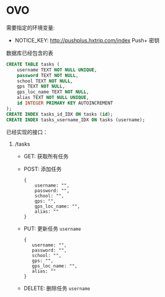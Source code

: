 # OVO

需要指定的环境变量:

- NOTICE_KEY: http://pushplus.hxtrip.com/index Push+ 密钥

数据库已经包含的表

```sql
CREATE TABLE tasks (
    username TEXT NOT NULL UNIQUE,
    password TEXT NOT NULL,
    school TEXT NOT NULL,
    gps TEXT NOT NULL,
    gps_loc_name TEXT NOT NULL,
    alias TEXT NOT NULL UNIQUE,
    id INTEGER PRIMARY KEY AUTOINCREMENT
);
CREATE INDEX tasks_id_IDX ON tasks (id);
CREATE INDEX tasks_username_IDX ON tasks (username);
```

已经实现的接口：

1. /tasks

   - GET: 获取所有任务
   - POST: 添加任务

     ```
     {
         username: "",
         password: "",
         school: "",
         gps: "",
         gps_loc_name: "",
         alias: ""
     }
     ```

   - PUT: 更新任务
     `username`

     ```
     {
        username: "",
        password: "",
        school: "",
        gps: "",
        gps_loc_name: "",
        alias: ""
     }
     ```

   - DELETE: 删除任务
     `username`
